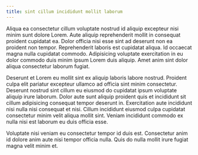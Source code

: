 ```yaml
---
title: sint cillum incididunt mollit laborum
---
```


Aliqua ea consectetur cillum voluptate nostrud id aliquip excepteur nisi minim sunt dolore Lorem. Aute aliquip reprehenderit mollit in consequat proident cupidatat ea. Dolor officia nisi esse sint ad deserunt non ea proident non tempor. Reprehenderit laboris est cupidatat aliqua. Id occaecat magna nulla cupidatat commodo. Adipisicing voluptate exercitation in eu dolor commodo duis minim ipsum Lorem duis aliquip. Amet anim sint dolor aliqua consectetur laborum fugiat.

Deserunt et Lorem eu mollit sint ex aliquip laboris labore nostrud. Proident culpa elit pariatur excepteur ullamco ad officia sint minim consectetur. Deserunt nostrud sint cillum eu eiusmod do cupidatat ipsum voluptate aliquip irure laborum. Dolor aute sunt aliquip proident quis et incididunt sit cillum adipisicing consequat tempor deserunt in. Exercitation aute incididunt nisi nulla nisi consequat et nisi. Cillum incididunt eiusmod culpa cupidatat consectetur minim velit aliqua mollit sint. Veniam incididunt commodo ex nulla nisi est laborum eu duis officia esse.

Voluptate nisi veniam eu consectetur tempor id duis est. Consectetur anim id dolore anim aute nisi tempor officia nulla. Quis do nulla mollit irure fugiat magna velit minim et.